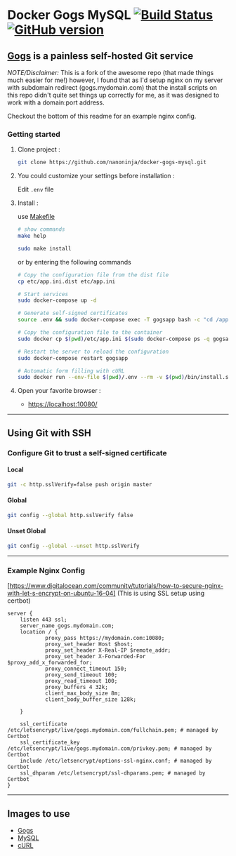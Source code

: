 # Docker Gogs MySQL [![Build Status](https://travis-ci.org/nanoninja/docker-gogs-mysql.svg?branch=master)](https://travis-ci.org/nanoninja/docker-gogs-mysql) [![GitHub version](https://badge.fury.io/gh/nanoninja%2Fdocker-gogs-mysql.svg)](https://badge.fury.io/gh/nanoninja%2Fdocker-gogs-mysql)

## [Gogs](https://gogs.io/) is a painless self-hosted Git service

*NOTE/Disclaimer:* This is a fork of the awesome repo (that made things much easier for me!) however, I found that as I'd setup nginx on my server with subdomain redirect (gogs.mydomain.com) that the install scripts on this repo didn't quite set things up correctly for me, as it was designed to work with a domain:port address.

Checkout the bottom of this readme for an example nginx config.

### Getting started

1. Clone project :

    ```sh
    git clone https://github.com/nanoninja/docker-gogs-mysql.git
    ```

2. You could customize your settings before installation :

    Edit `.env` file

3. Install :

    use [Makefile](https://en.wikipedia.org/wiki/Makefile)

    ```sh
    # show commands
    make help

    sudo make install
    ```

    or by entering the following commands

    ```sh
    # Copy the configuration file from the dist file
    cp etc/app.ini.dist etc/app.ini

    # Start services
    sudo docker-compose up -d

    # Generate self-signed certificates
    source .env && sudo docker-compose exec -T gogsapp bash -c "cd /app/gogs; exec /app/gogs/gogs cert -ca=true -duration=$GOGS_CERT_DURATION -host=$GOGS_HTTP_DOMAIN"

    # Copy the configuration file to the container
    sudo docker cp $(pwd)/etc/app.ini $(sudo docker-compose ps -q gogsapp):/data/gogs/conf/app.ini

    # Restart the server to reload the configuration
    sudo docker-compose restart gogsapp

    # Automatic form filling with cURL
    sudo docker run --env-file $(pwd)/.env --rm -v $(pwd)/bin/install.sh:/install.sh --net=host appropriate/curl /bin/sh /install.sh
    ```

3. Open your favorite browser :

    - [https://localhost:10080/](https://localhost:10080)

---

## Using Git with SSH

### Configure Git to trust a self-signed certificate

#### Local

```sh
git -c http.sslVerify=false push origin master
```

#### Global 

```sh
git config --global http.sslVerify false
```

#### Unset Global

```sh
git config --global --unset http.sslVerify
```

---

### Example Nginx Config

[https://www.digitalocean.com/community/tutorials/how-to-secure-nginx-with-let-s-encrypt-on-ubuntu-16-04] (This is using SSL setup using certbot)

```
server {
    listen 443 ssl;
    server_name gogs.mydomain.com;
    location / {
            proxy_pass https://mydomain.com:10080;
            proxy_set_header Host $host;
            proxy_set_header X-Real-IP $remote_addr;
            proxy_set_header X-Forwarded-For $proxy_add_x_forwarded_for;
            proxy_connect_timeout 150;
            proxy_send_timeout 100;
            proxy_read_timeout 100;
            proxy_buffers 4 32k;
            client_max_body_size 8m;
            client_body_buffer_size 128k;

    }

    ssl_certificate /etc/letsencrypt/live/gogs.mydomain.com/fullchain.pem; # managed by Certbot
    ssl_certificate_key /etc/letsencrypt/live/gogs.mydomain.com/privkey.pem; # managed by Certbot
    include /etc/letsencrypt/options-ssl-nginx.conf; # managed by Certbot
    ssl_dhparam /etc/letsencrypt/ssl-dhparams.pem; # managed by Certbot
}
```

---

## Images to use

- [Gogs](https://hub.docker.com/r/gogs/gogs/)
- [MySQL](https://hub.docker.com/_/mysql/)
- [cURL](https://hub.docker.com/r/appropriate/curl/)
